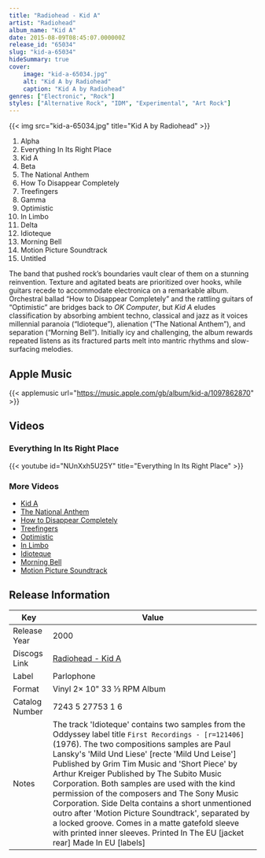 ```yaml
---
title: "Radiohead - Kid A"
artist: "Radiohead"
album_name: "Kid A"
date: 2015-08-09T08:45:07.000000Z
release_id: "65034"
slug: "kid-a-65034"
hideSummary: true
cover:
    image: "kid-a-65034.jpg"
    alt: "Kid A by Radiohead"
    caption: "Kid A by Radiohead"
genres: ["Electronic", "Rock"]
styles: ["Alternative Rock", "IDM", "Experimental", "Art Rock"]
---
```


{{< img src="kid-a-65034.jpg" title="Kid A by Radiohead" >}}

<!-- section break -->

1. Alpha
2. Everything In Its Right Place
3. Kid A
4. Beta
5. The National Anthem
6. How To Disappear Completely
7. Treefingers
8. Gamma
9. Optimistic
10. In Limbo
11. Delta
12. Idioteque
13. Morning Bell
14. Motion Picture Soundtrack
15. Untitled

<!-- section break -->


The band that pushed rock’s boundaries vault clear of them on a stunning reinvention. Texture and agitated beats are prioritized over hooks, while guitars recede to accommodate electronica on a remarkable album. Orchestral ballad “How to Disappear Completely” and the rattling guitars of “Optimistic” are bridges back to <i>OK Computer</i>, but <i>Kid A</i> eludes classification by absorbing ambient techno, classical and jazz as it voices millennial paranoia (“Idioteque”), alienation (“The National Anthem”), and separation (“Morning Bell”). Initially icy and challenging, the album rewards repeated listens as its fractured parts melt into mantric rhythms and slow-surfacing melodies.



## Apple Music
{{< applemusic url="https://music.apple.com/gb/album/kid-a/1097862870" >}}





## Videos
### Everything In Its Right Place
{{< youtube id="NUnXxh5U25Y" title="Everything In Its Right Place" >}}<br>

### More Videos

- [Kid A](https://www.youtube.com/watch?v=MXNbfU0Ww_E)
- [The National Anthem](https://www.youtube.com/watch?v=NfQD1QiQ9o4)
- [How to Disappear Completely](https://www.youtube.com/watch?v=6W6HhdqA95w)
- [Treefingers](https://www.youtube.com/watch?v=L7p47zYKJoM)
- [Optimistic](https://www.youtube.com/watch?v=1On-ZHfTWOo)
- [In Limbo](https://www.youtube.com/watch?v=Q29iibXXiOs)
- [Idioteque](https://www.youtube.com/watch?v=svwJTnZOaco)
- [Morning Bell](https://www.youtube.com/watch?v=XTT6k3Q4JnQ)
- [Motion Picture Soundtrack](https://www.youtube.com/watch?v=EcSvMFm2ABE)


## Release Information
|  Key           | Value                                                |
| ---------------| ---------------------------------------------------- |
| Release Year   | 2000                                   |
| Discogs Link   | [Radiohead - Kid A](https://www.discogs.com/release/65034-Radiohead-Kid-A) |
| Label          | Parlophone |
| Format         | Vinyl 2× 10" 33 ⅓ RPM Album |
| Catalog Number | 7243 5 27753 1 6 |
| Notes | The track 'Idioteque' contains two samples from the Oddyssey label title `First Recordings - [r=121406]`(1976). The two compositions samples are Paul Lansky's 'Mild Und Liese' [recte 'Mild Und Leise'] Published by Grim Tim Music and 'Short Piece' by Arthur Kreiger Published by The Subito Music Corporation. Both samples are used with the kind permission of the composers and The Sony Music Corporation.  Side Delta contains a short unmentioned outro after 'Motion Picture Soundtrack', separated by a locked groove.  Comes in a matte gatefold sleeve with printed inner sleeves.  Printed In The EU [jacket rear] Made In EU [labels] |